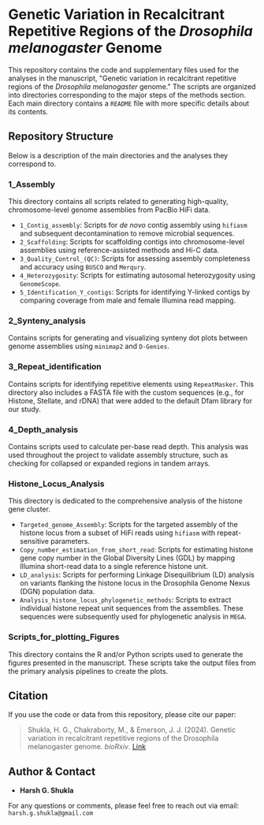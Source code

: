 

# Genetic Variation in Recalcitrant Repetitive Regions of the *Drosophila melanogaster* Genome

This repository contains the code and supplementary files used for the analyses in the manuscript, "Genetic variation in recalcitrant repetitive regions of the *Drosophila melanogaster* genome." The scripts are organized into directories corresponding to the major steps of the methods section. Each main directory contains a `README` file with more specific details about its contents.

## Repository Structure

Below is a description of the main directories and the analyses they correspond to.

### 1_Assembly
This directory contains all scripts related to generating high-quality, chromosome-level genome assemblies from PacBio HiFi data.

* `1_Contig_assembly`: Scripts for *de novo* contig assembly using `hifiasm` and subsequent decontamination to remove microbial sequences.
* `2_Scaffolding`: Scripts for scaffolding contigs into chromosome-level assemblies using reference-assisted methods and Hi-C data.
* `3_Quality_Control_(QC)`: Scripts for assessing assembly completeness and accuracy using `BUSCO` and `Merqury`.
* `4_Heterozygosity`: Scripts for estimating autosomal heterozygosity using `GenomeScope`.
* `5_Identification_Y_contigs`: Scripts for identifying Y-linked contigs by comparing coverage from male and female Illumina read mapping.

### 2_Synteny_analysis
Contains scripts for generating and visualizing synteny dot plots between genome assemblies using `minimap2` and `D-Genies`.

### 3_Repeat_identification
Contains scripts for identifying repetitive elements using `RepeatMasker`. This directory also includes a FASTA file with the custom sequences (e.g., for Histone, Stellate, and rDNA) that were added to the default Dfam library for our study.

### 4_Depth_analysis
Contains scripts used to calculate per-base read depth. This analysis was used throughout the project to validate assembly structure, such as checking for collapsed or expanded regions in tandem arrays.

### Histone_Locus_Analysis
This directory is dedicated to the comprehensive analysis of the histone gene cluster.

* `Targeted_genome_Assembly`: Scripts for the targeted assembly of the histone locus from a subset of HiFi reads using `hifiasm` with repeat-sensitive parameters.
* `Copy_number_estimation_from_short_read`: Scripts for estimating histone gene copy number in the Global Diversity Lines (GDL) by mapping Illumina short-read data to a single reference histone unit.
* `LD_analysis`: Scripts for performing Linkage Disequilibrium (LD) analysis on variants flanking the histone locus in the Drosophila Genome Nexus (DGN) population data.
* `Analysis_histone_locus_phylogenetic_methods`: Scripts to extract individual histone repeat unit sequences from the assemblies. These sequences were subsequently used for phylogenetic analysis in `MEGA`.

### Scripts_for_plotting_Figures
This directory contains the R and/or Python scripts used to generate the figures presented in the manuscript. These scripts take the output files from the primary analysis pipelines to create the plots.


## Citation

If you use the code or data from this repository, please cite our paper:

> Shukla, H. G., Chakraborty, M., & Emerson, J. J. (2024). Genetic variation in recalcitrant repetitive regions of the Drosophila melanogaster genome. *bioRxiv*. [Link](https://www.biorxiv.org/content/10.1101/2024.06.11.598575v1)

## Author & Contact

* **Harsh G. Shukla**

For any questions or comments, please feel free to reach out via email: `harsh.g.shukla@gmail.com`
